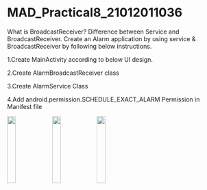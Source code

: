# MAD_Practical8_21012011036

What is BroadcastReceiver? Difference between Service and BroadcastReceiver. Create an Alarm application by using service & BroadcastReceiver by following below instructions.

1.Create MainActivity according to below UI design.

2.Create AlarmBroadcastReceiver class

3.Create AlarmService Class

4.Add android.permission.SCHEDULE_EXACT_ALARM Permission in Manifest file

<img src="https://github.com/Krishna7249/MAD_Practical8_21012011036/assets/98690735/c8fe33b2-cea4-4ddc-b150-03409af64eea" width=20% height=20%>
<img src="https://github.com/Krishna7249/MAD_Practical8_21012011036/assets/98690735/a3a23ca6-4102-4437-a745-615ee80b3bbb" width=20% height=20%>
<img src="https://github.com/Krishna7249/MAD_Practical8_21012011036/assets/98690735/1b23a0c5-947c-487f-abd1-9b907d3ca514" width=20% height=20%>
